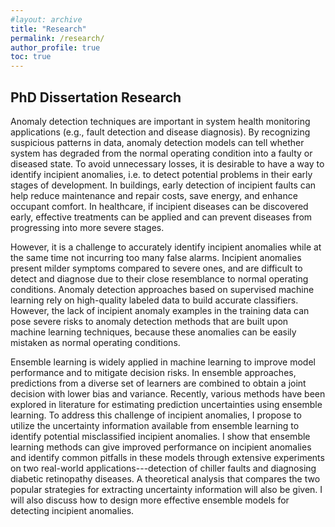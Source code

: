 ```yaml
---
#layout: archive
title: "Research"
permalink: /research/
author_profile: true
toc: true
---
```


## PhD Dissertation Research

Anomaly detection techniques are important in system health monitoring applications (e.g., fault detection and disease diagnosis). By recognizing suspicious patterns in data, anomaly detection models can tell whether system has degraded from the normal operating condition into a faulty or diseased state. To avoid unnecessary losses, it is desirable to have a way to identify incipient anomalies, i.e. to detect potential problems in their early stages of development. In buildings, early detection of incipient faults can help reduce maintenance and repair costs, save energy, and enhance occupant comfort. In healthcare, if incipient diseases can be discovered early, effective treatments can be applied and can prevent diseases from progressing into more severe stages. 

However, it is a challenge to accurately identify incipient anomalies while at the same time not incurring too many false alarms. Incipient anomalies present milder symptoms compared to severe ones, and are difficult to detect and diagnose due to their close resemblance to normal operating conditions. Anomaly detection approaches based on supervised machine learning rely on high-quality labeled data to build accurate classifiers. However, the lack of incipient anomaly examples in the training data can pose severe risks to anomaly detection methods that are built upon machine learning techniques, because these anomalies can be easily mistaken as normal operating conditions.

Ensemble learning is widely applied in machine learning to improve model performance and to mitigate decision risks. In ensemble approaches, predictions from a diverse set of learners are combined to obtain a joint decision with lower bias and variance. Recently, various methods have been explored in literature for estimating prediction uncertainties using ensemble learning. To address this challenge of incipient anomalies, I propose to utilize the uncertainty information available from ensemble learning to identify potential misclassified incipient anomalies. I show that ensemble learning methods can give improved performance on incipient anomalies and identify common pitfalls in these models through extensive experiments on two real-world applications---detection of chiller faults and diagnosing diabetic retinopathy diseases. A theoretical analysis that compares the two popular strategies for extracting uncertainty information will also be given. I will also discuss how to design more effective ensemble models for detecting incipient anomalies.